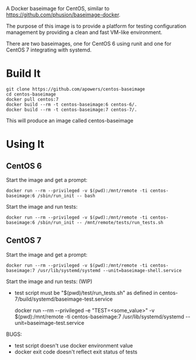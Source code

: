 A Docker baseimage for CentOS, similar to https://github.com/phusion/baseimage-docker.

The purpose of this image is to provide a platform for testing configuration management
by providing a clean and fast VM-like environment.

There are two baseimages, one for CentOS 6 using runit and one for CentOS 7 integrating with systemd.

# Build It

    git clone https://github.com/apowers/centos-baseimage
    cd centos-baseimage
    docker pull centos:7
    docker build --rm -t centos-baseimage:6 centos-6/.
    docker build --rm -t centos-baseimage:7 centos-7/.

This will produce an image called centos-baseimage

# Using It

CentOS 6
------

Start the image and get a prompt:

    docker run --rm --privileged -v $(pwd):/mnt/remote -ti centos-baseimage:6 /sbin/run_init -- bash

Start the image and run tests:

    docker run --rm --privileged -v $(pwd):/mnt/remote -ti centos-baseimage:6 /sbin/run_init -- /mnt/remote/tests/run_tests.sh

CentOS 7
------

Start the image and get a prompt:

    docker run --rm --privileged -v $(pwd):/mnt/remote -ti centos-baseimage:7 /usr/lib/systemd/systemd --unit=baseimage-shell.service

Start the image and run tests: (WIP)
* test script must be "$(pwd)/test/run_tests.sh" as defined in centos-7/build/systemd/baseimage-test.service

    docker run --rm --privileged -e "TEST=<some_value>" -v $(pwd):/mnt/remote -ti centos-baseimage:7 /usr/lib/systemd/systemd --unit=baseimage-test.service

BUGS:
* test script doesn't use docker environment value
* docker exit code doesn't reflect exit status of tests
